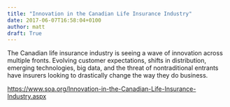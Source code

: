 ```yaml
---
title: "Innovation in the Canadian Life Insurance Industry"
date: 2017-06-07T16:58:04+0100
author: matt
draft: True
---
```

The Canadian life insurance industry is seeing a wave of innovation across multiple fronts. Evolving customer expectations, shifts in distribution, emerging technologies, big data, and the threat of nontraditional entrants have insurers looking to drastically change the way they do business.

[ https://www.soa.org/Innovation-in-the-Canadian-Life-Insurance-Industry.aspx ]( https://www.soa.org/News-and-Publications/Newsletters/innovators-and-entrepreneurs/2017/may/Innovation-in-the-Canadian-Life-Insurance-Industry.aspx )
